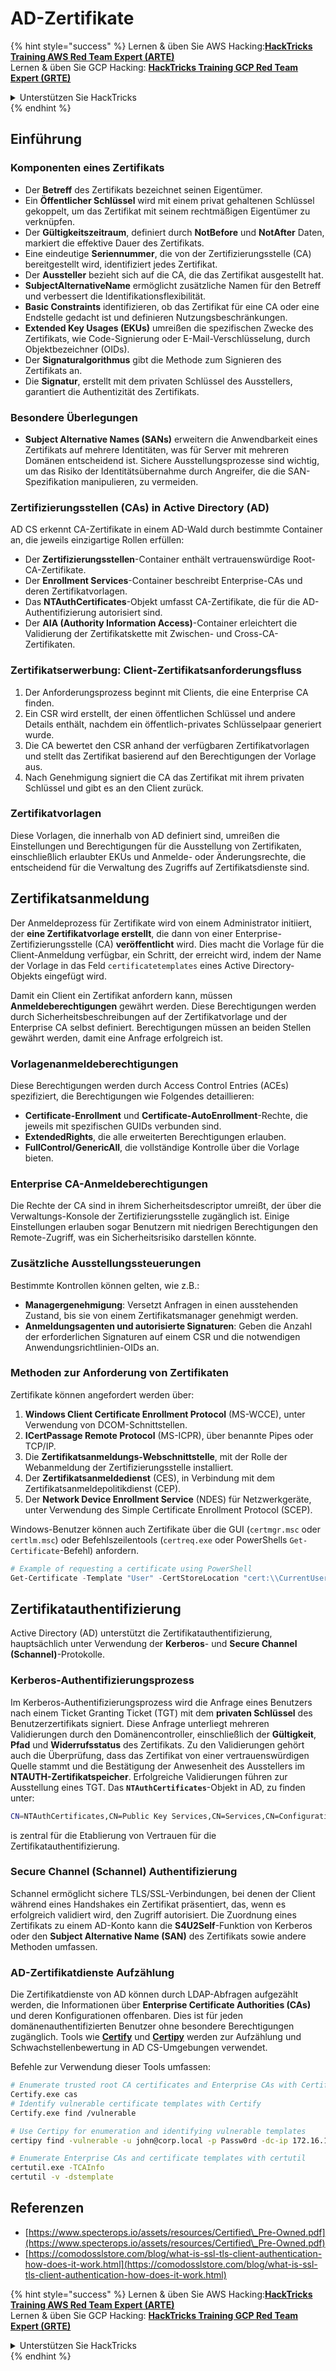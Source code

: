 # AD-Zertifikate

{% hint style="success" %}
Lernen & üben Sie AWS Hacking:<img src="/.gitbook/assets/arte.png" alt="" data-size="line">[**HackTricks Training AWS Red Team Expert (ARTE)**](https://training.hacktricks.xyz/courses/arte)<img src="/.gitbook/assets/arte.png" alt="" data-size="line">\
Lernen & üben Sie GCP Hacking: <img src="/.gitbook/assets/grte.png" alt="" data-size="line">[**HackTricks Training GCP Red Team Expert (GRTE)**<img src="/.gitbook/assets/grte.png" alt="" data-size="line">](https://training.hacktricks.xyz/courses/grte)

<details>

<summary>Unterstützen Sie HackTricks</summary>

* Überprüfen Sie die [**Abonnementpläne**](https://github.com/sponsors/carlospolop)!
* **Treten Sie der** 💬 [**Discord-Gruppe**](https://discord.gg/hRep4RUj7f) oder der [**Telegram-Gruppe**](https://t.me/peass) bei oder **folgen** Sie uns auf **Twitter** 🐦 [**@hacktricks\_live**](https://twitter.com/hacktricks\_live)**.**
* **Teilen Sie Hacking-Tricks, indem Sie PRs an die** [**HackTricks**](https://github.com/carlospolop/hacktricks) und [**HackTricks Cloud**](https://github.com/carlospolop/hacktricks-cloud) GitHub-Repos senden.

</details>
{% endhint %}

## Einführung

### Komponenten eines Zertifikats

- Der **Betreff** des Zertifikats bezeichnet seinen Eigentümer.
- Ein **Öffentlicher Schlüssel** wird mit einem privat gehaltenen Schlüssel gekoppelt, um das Zertifikat mit seinem rechtmäßigen Eigentümer zu verknüpfen.
- Der **Gültigkeitszeitraum**, definiert durch **NotBefore** und **NotAfter** Daten, markiert die effektive Dauer des Zertifikats.
- Eine eindeutige **Seriennummer**, die von der Zertifizierungsstelle (CA) bereitgestellt wird, identifiziert jedes Zertifikat.
- Der **Aussteller** bezieht sich auf die CA, die das Zertifikat ausgestellt hat.
- **SubjectAlternativeName** ermöglicht zusätzliche Namen für den Betreff und verbessert die Identifikationsflexibilität.
- **Basic Constraints** identifizieren, ob das Zertifikat für eine CA oder eine Endstelle gedacht ist und definieren Nutzungsbeschränkungen.
- **Extended Key Usages (EKUs)** umreißen die spezifischen Zwecke des Zertifikats, wie Code-Signierung oder E-Mail-Verschlüsselung, durch Objektbezeichner (OIDs).
- Der **Signaturalgorithmus** gibt die Methode zum Signieren des Zertifikats an.
- Die **Signatur**, erstellt mit dem privaten Schlüssel des Ausstellers, garantiert die Authentizität des Zertifikats.

### Besondere Überlegungen

- **Subject Alternative Names (SANs)** erweitern die Anwendbarkeit eines Zertifikats auf mehrere Identitäten, was für Server mit mehreren Domänen entscheidend ist. Sichere Ausstellungsprozesse sind wichtig, um das Risiko der Identitätsübernahme durch Angreifer, die die SAN-Spezifikation manipulieren, zu vermeiden.

### Zertifizierungsstellen (CAs) in Active Directory (AD)

AD CS erkennt CA-Zertifikate in einem AD-Wald durch bestimmte Container an, die jeweils einzigartige Rollen erfüllen:

- Der **Zertifizierungsstellen**-Container enthält vertrauenswürdige Root-CA-Zertifikate.
- Der **Enrollment Services**-Container beschreibt Enterprise-CAs und deren Zertifikatvorlagen.
- Das **NTAuthCertificates**-Objekt umfasst CA-Zertifikate, die für die AD-Authentifizierung autorisiert sind.
- Der **AIA (Authority Information Access)**-Container erleichtert die Validierung der Zertifikatskette mit Zwischen- und Cross-CA-Zertifikaten.

### Zertifikatserwerbung: Client-Zertifikatsanforderungsfluss

1. Der Anforderungsprozess beginnt mit Clients, die eine Enterprise CA finden.
2. Ein CSR wird erstellt, der einen öffentlichen Schlüssel und andere Details enthält, nachdem ein öffentlich-privates Schlüsselpaar generiert wurde.
3. Die CA bewertet den CSR anhand der verfügbaren Zertifikatvorlagen und stellt das Zertifikat basierend auf den Berechtigungen der Vorlage aus.
4. Nach Genehmigung signiert die CA das Zertifikat mit ihrem privaten Schlüssel und gibt es an den Client zurück.

### Zertifikatvorlagen

Diese Vorlagen, die innerhalb von AD definiert sind, umreißen die Einstellungen und Berechtigungen für die Ausstellung von Zertifikaten, einschließlich erlaubter EKUs und Anmelde- oder Änderungsrechte, die entscheidend für die Verwaltung des Zugriffs auf Zertifikatsdienste sind.

## Zertifikatsanmeldung

Der Anmeldeprozess für Zertifikate wird von einem Administrator initiiert, der **eine Zertifikatvorlage erstellt**, die dann von einer Enterprise-Zertifizierungsstelle (CA) **veröffentlicht** wird. Dies macht die Vorlage für die Client-Anmeldung verfügbar, ein Schritt, der erreicht wird, indem der Name der Vorlage in das Feld `certificatetemplates` eines Active Directory-Objekts eingefügt wird.

Damit ein Client ein Zertifikat anfordern kann, müssen **Anmeldeberechtigungen** gewährt werden. Diese Berechtigungen werden durch Sicherheitsbeschreibungen auf der Zertifikatvorlage und der Enterprise CA selbst definiert. Berechtigungen müssen an beiden Stellen gewährt werden, damit eine Anfrage erfolgreich ist.

### Vorlagenanmeldeberechtigungen

Diese Berechtigungen werden durch Access Control Entries (ACEs) spezifiziert, die Berechtigungen wie Folgendes detaillieren:
- **Certificate-Enrollment** und **Certificate-AutoEnrollment**-Rechte, die jeweils mit spezifischen GUIDs verbunden sind.
- **ExtendedRights**, die alle erweiterten Berechtigungen erlauben.
- **FullControl/GenericAll**, die vollständige Kontrolle über die Vorlage bieten.

### Enterprise CA-Anmeldeberechtigungen

Die Rechte der CA sind in ihrem Sicherheitsdescriptor umreißt, der über die Verwaltungs-Konsole der Zertifizierungsstelle zugänglich ist. Einige Einstellungen erlauben sogar Benutzern mit niedrigen Berechtigungen den Remote-Zugriff, was ein Sicherheitsrisiko darstellen könnte.

### Zusätzliche Ausstellungssteuerungen

Bestimmte Kontrollen können gelten, wie z.B.:
- **Managergenehmigung**: Versetzt Anfragen in einen ausstehenden Zustand, bis sie von einem Zertifikatsmanager genehmigt werden.
- **Anmeldungsagenten und autorisierte Signaturen**: Geben die Anzahl der erforderlichen Signaturen auf einem CSR und die notwendigen Anwendungsrichtlinien-OIDs an.

### Methoden zur Anforderung von Zertifikaten

Zertifikate können angefordert werden über:
1. **Windows Client Certificate Enrollment Protocol** (MS-WCCE), unter Verwendung von DCOM-Schnittstellen.
2. **ICertPassage Remote Protocol** (MS-ICPR), über benannte Pipes oder TCP/IP.
3. Die **Zertifikatsanmeldungs-Webschnittstelle**, mit der Rolle der Webanmeldung der Zertifizierungsstelle installiert.
4. Der **Zertifikatsanmeldedienst** (CES), in Verbindung mit dem Zertifikatsanmeldepolitikdienst (CEP).
5. Der **Network Device Enrollment Service** (NDES) für Netzwerkgeräte, unter Verwendung des Simple Certificate Enrollment Protocol (SCEP).

Windows-Benutzer können auch Zertifikate über die GUI (`certmgr.msc` oder `certlm.msc`) oder Befehlszeilentools (`certreq.exe` oder PowerShells `Get-Certificate`-Befehl) anfordern.
```powershell
# Example of requesting a certificate using PowerShell
Get-Certificate -Template "User" -CertStoreLocation "cert:\\CurrentUser\\My"
```
## Zertifikatauthentifizierung

Active Directory (AD) unterstützt die Zertifikatauthentifizierung, hauptsächlich unter Verwendung der **Kerberos**- und **Secure Channel (Schannel)**-Protokolle.

### Kerberos-Authentifizierungsprozess

Im Kerberos-Authentifizierungsprozess wird die Anfrage eines Benutzers nach einem Ticket Granting Ticket (TGT) mit dem **privaten Schlüssel** des Benutzerzertifikats signiert. Diese Anfrage unterliegt mehreren Validierungen durch den Domänencontroller, einschließlich der **Gültigkeit**, **Pfad** und **Widerrufsstatus** des Zertifikats. Zu den Validierungen gehört auch die Überprüfung, dass das Zertifikat von einer vertrauenswürdigen Quelle stammt und die Bestätigung der Anwesenheit des Ausstellers im **NTAUTH-Zertifikatspeicher**. Erfolgreiche Validierungen führen zur Ausstellung eines TGT. Das **`NTAuthCertificates`**-Objekt in AD, zu finden unter:
```bash
CN=NTAuthCertificates,CN=Public Key Services,CN=Services,CN=Configuration,DC=<domain>,DC=<com>
```
is zentral für die Etablierung von Vertrauen für die Zertifikatauthentifizierung.

### Secure Channel (Schannel) Authentifizierung

Schannel ermöglicht sichere TLS/SSL-Verbindungen, bei denen der Client während eines Handshakes ein Zertifikat präsentiert, das, wenn es erfolgreich validiert wird, den Zugriff autorisiert. Die Zuordnung eines Zertifikats zu einem AD-Konto kann die **S4U2Self**-Funktion von Kerberos oder den **Subject Alternative Name (SAN)** des Zertifikats sowie andere Methoden umfassen.

### AD-Zertifikatdienste Aufzählung

Die Zertifikatdienste von AD können durch LDAP-Abfragen aufgezählt werden, die Informationen über **Enterprise Certificate Authorities (CAs)** und deren Konfigurationen offenbaren. Dies ist für jeden domänenauthentifizierten Benutzer ohne besondere Berechtigungen zugänglich. Tools wie **[Certify](https://github.com/GhostPack/Certify)** und **[Certipy](https://github.com/ly4k/Certipy)** werden zur Aufzählung und Schwachstellenbewertung in AD CS-Umgebungen verwendet.

Befehle zur Verwendung dieser Tools umfassen:
```bash
# Enumerate trusted root CA certificates and Enterprise CAs with Certify
Certify.exe cas
# Identify vulnerable certificate templates with Certify
Certify.exe find /vulnerable

# Use Certipy for enumeration and identifying vulnerable templates
certipy find -vulnerable -u john@corp.local -p Passw0rd -dc-ip 172.16.126.128

# Enumerate Enterprise CAs and certificate templates with certutil
certutil.exe -TCAInfo
certutil -v -dstemplate
```
## Referenzen

* [https://www.specterops.io/assets/resources/Certified\_Pre-Owned.pdf](https://www.specterops.io/assets/resources/Certified\_Pre-Owned.pdf)
* [https://comodosslstore.com/blog/what-is-ssl-tls-client-authentication-how-does-it-work.html](https://comodosslstore.com/blog/what-is-ssl-tls-client-authentication-how-does-it-work.html)

{% hint style="success" %}
Lernen & üben Sie AWS Hacking:<img src="/.gitbook/assets/arte.png" alt="" data-size="line">[**HackTricks Training AWS Red Team Expert (ARTE)**](https://training.hacktricks.xyz/courses/arte)<img src="/.gitbook/assets/arte.png" alt="" data-size="line">\
Lernen & üben Sie GCP Hacking: <img src="/.gitbook/assets/grte.png" alt="" data-size="line">[**HackTricks Training GCP Red Team Expert (GRTE)**<img src="/.gitbook/assets/grte.png" alt="" data-size="line">](https://training.hacktricks.xyz/courses/grte)

<details>

<summary>Unterstützen Sie HackTricks</summary>

* Überprüfen Sie die [**Abonnementpläne**](https://github.com/sponsors/carlospolop)!
* **Treten Sie der** 💬 [**Discord-Gruppe**](https://discord.gg/hRep4RUj7f) oder der [**Telegram-Gruppe**](https://t.me/peass) bei oder **folgen** Sie uns auf **Twitter** 🐦 [**@hacktricks\_live**](https://twitter.com/hacktricks\_live)**.**
* **Teilen Sie Hacking-Tricks, indem Sie PRs an die** [**HackTricks**](https://github.com/carlospolop/hacktricks) und [**HackTricks Cloud**](https://github.com/carlospolop/hacktricks-cloud) GitHub-Repos senden.

</details>
{% endhint %}
